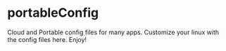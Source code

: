 # portableConfig
Cloud and Portable config files for many apps.
Customize your linux with the config files here.
Enjoy!
